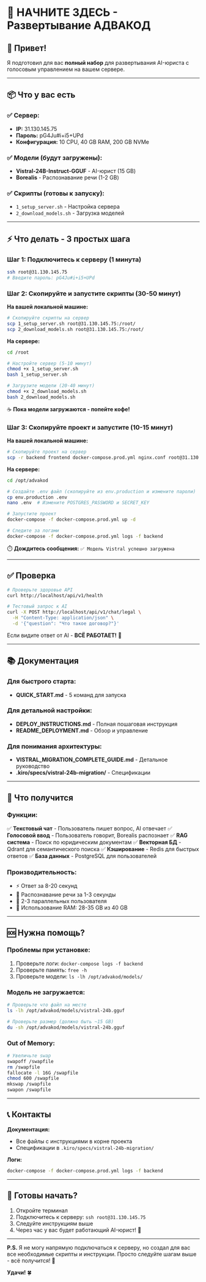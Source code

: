 # 🚀 НАЧНИТЕ ЗДЕСЬ - Развертывание АДВАКОД

## 👋 Привет!

Я подготовил для вас **полный набор** для развертывания AI-юриста с голосовым управлением на вашем сервере.

---

## 📦 Что у вас есть

### ✅ Сервер:
- **IP:** 31.130.145.75
- **Пароль:** pG4Ju#i+i5+UPd
- **Конфигурация:** 10 CPU, 40 GB RAM, 200 GB NVMe

### ✅ Модели (будут загружены):
- **Vistral-24B-Instruct-GGUF** - AI-юрист (15 GB)
- **Borealis** - Распознавание речи (1-2 GB)

### ✅ Скрипты (готовы к запуску):
- `1_setup_server.sh` - Настройка сервера
- `2_download_models.sh` - Загрузка моделей

---

## ⚡ Что делать - 3 простых шага

### Шаг 1: Подключитесь к серверу (1 минута)

```bash
ssh root@31.130.145.75
# Введите пароль: pG4Ju#i+i5+UPd
```

### Шаг 2: Скопируйте и запустите скрипты (30-50 минут)

**На вашей локальной машине:**
```bash
# Скопируйте скрипты на сервер
scp 1_setup_server.sh root@31.130.145.75:/root/
scp 2_download_models.sh root@31.130.145.75:/root/
```

**На сервере:**
```bash
cd /root

# Настройте сервер (5-10 минут)
chmod +x 1_setup_server.sh
bash 1_setup_server.sh

# Загрузите модели (20-40 минут)
chmod +x 2_download_models.sh
bash 2_download_models.sh
```

☕ **Пока модели загружаются - попейте кофе!**

### Шаг 3: Скопируйте проект и запустите (10-15 минут)

**На вашей локальной машине:**
```bash
# Скопируйте проект на сервер
scp -r backend frontend docker-compose.prod.yml nginx.conf root@31.130.145.75:/opt/advakod/
```

**На сервере:**
```bash
cd /opt/advakod

# Создайте .env файл (скопируйте из env.production и измените пароли)
cp env.production .env
nano .env  # Измените POSTGRES_PASSWORD и SECRET_KEY

# Запустите проект
docker-compose -f docker-compose.prod.yml up -d

# Следите за логами
docker-compose -f docker-compose.prod.yml logs -f backend
```

⏱️ **Дождитесь сообщения:** `✅ Модель Vistral успешно загружена`

---

## ✅ Проверка

```bash
# Проверьте здоровье API
curl http://localhost/api/v1/health

# Тестовый запрос к AI
curl -X POST http://localhost/api/v1/chat/legal \
  -H "Content-Type: application/json" \
  -d '{"question": "Что такое договор?"}'
```

Если видите ответ от AI - **ВСЁ РАБОТАЕТ!** 🎉

---

## 📚 Документация

### Для быстрого старта:
- **QUICK_START.md** - 5 команд для запуска

### Для детальной настройки:
- **DEPLOY_INSTRUCTIONS.md** - Полная пошаговая инструкция
- **README_DEPLOYMENT.md** - Обзор и управление

### Для понимания архитектуры:
- **VISTRAL_MIGRATION_COMPLETE_GUIDE.md** - Детальное руководство
- **.kiro/specs/vistral-24b-migration/** - Спецификации

---

## 🎯 Что получится

### Функции:
✅ **Текстовый чат** - Пользователь пишет вопрос, AI отвечает
✅ **Голосовой ввод** - Пользователь говорит, Borealis распознает
✅ **RAG система** - Поиск по юридическим документам
✅ **Векторная БД** - Qdrant для семантического поиска
✅ **Кэширование** - Redis для быстрых ответов
✅ **База данных** - PostgreSQL для пользователей

### Производительность:
- ⚡ Ответ за 8-20 секунд
- 🎤 Распознавание речи за 1-3 секунды
- 👥 2-3 параллельных пользователя
- 💾 Использование RAM: 28-35 GB из 40 GB

---

## 🆘 Нужна помощь?

### Проблемы при установке:
1. Проверьте логи: `docker-compose logs -f backend`
2. Проверьте память: `free -h`
3. Проверьте модели: `ls -lh /opt/advakod/models/`

### Модель не загружается:
```bash
# Проверьте что файл на месте
ls -lh /opt/advakod/models/vistral-24b.gguf

# Проверьте размер (должно быть ~15 GB)
du -sh /opt/advakod/models/vistral-24b.gguf
```

### Out of Memory:
```bash
# Увеличьте swap
swapoff /swapfile
rm /swapfile
fallocate -l 16G /swapfile
chmod 600 /swapfile
mkswap /swapfile
swapon /swapfile
```

---

## 📞 Контакты

**Документация:**
- Все файлы с инструкциями в корне проекта
- Спецификации в `.kiro/specs/vistral-24b-migration/`

**Логи:**
```bash
docker-compose -f docker-compose.prod.yml logs -f backend
```

---

## 🎉 Готовы начать?

1. Откройте терминал
2. Подключитесь к серверу: `ssh root@31.130.145.75`
3. Следуйте инструкциям выше
4. Через час у вас будет работающий AI-юрист! 🚀

---

**P.S.** Я не могу напрямую подключаться к серверу, но создал для вас все необходимые скрипты и инструкции. Просто следуйте шагам выше - всё получится! 💪

**Удачи!** 🍀